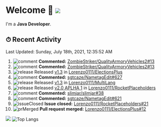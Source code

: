 # Welcome 👋 ![](https://hit.yhype.me/github/profile?user_id=69311874)

I'm a **Java Developer**.

## ⏱ Recent Activity

<!--RECENT_ACTIVITY:last_update-->
Last Updated: Sunday, July 18th, 2021, 12:35:52 AM
<!--RECENT_ACTIVITY:last_update_end-->

<!--RECENT_ACTIVITY:start-->
1. ![comment] **Commented:** [ZombieStriker/QualityArmoryVehicles2#13](https://github.com/ZombieStriker/QualityArmoryVehicles2/issues/13#issuecomment-881872176)
2. ![comment] **Commented:** [ZombieStriker/QualityArmoryVehicles2#13](https://github.com/ZombieStriker/QualityArmoryVehicles2/issues/13#issuecomment-881869342)
3. ![release] Released [v1.3](https://github.com/Lorenzo0111/ElectionsPlus/releases/tag/1.3) in [Lorenzo0111/ElectionsPlus](https://github.com/Lorenzo0111/ElectionsPlus)
4. ![comment] **Commented:** [sgtcaze/NametagEdit#627](https://github.com/sgtcaze/NametagEdit/issues/627#issuecomment-881663931)
5. ![release] Released [v1.3](https://github.com/Lorenzo0111/MultiLang/releases/tag/1.3) in [Lorenzo0111/MultiLang](https://github.com/Lorenzo0111/MultiLang)
6. ![release] Released [v2.0 APLHA 1](https://github.com/Lorenzo0111/RocketPlaceholders/releases/tag/2.0-ALPHA) in [Lorenzo0111/RocketPlaceholders](https://github.com/Lorenzo0111/RocketPlaceholders)
7. ![comment] **Commented:** [slimjar/slimjar#38](https://github.com/slimjar/slimjar/issues/38#issuecomment-881497590)
8. ![comment] **Commented:** [sgtcaze/NametagEdit#621](https://github.com/sgtcaze/NametagEdit/issues/621#issuecomment-880926461)
9. ![issueClosed] **Issue closed:** [Lorenzo0111/RocketPlaceholders#21](https://github.com/Lorenzo0111/RocketPlaceholders/issues/21)
10. ![prMerged] **Pull request merged:** [Lorenzo0111/ElectionsPlus#12](https://github.com/Lorenzo0111/ElectionsPlus/pull/12)
<!--RECENT_ACTIVITY:end-->

[![](https://github-readme-stats.vercel.app/api?username=Lorenzo0111&show_icons=true&count_private=true)](https://github.com/Lorenzo0111)
![Top Langs](https://github-readme-stats.vercel.app/api/top-langs/?username=Lorenzo0111&layout=compact)

[issueOpened]: https://cdn.jsdelivr.net/gh/Readme-Workflows/Readme-Icons@main/icons/octicons/IssueOpenedOld.svg
[issueClosed]: https://cdn.jsdelivr.net/gh/Readme-Workflows/Readme-Icons@main/icons/octicons/IssueClosedOld.svg

[prOpened]: https://cdn.jsdelivr.net/gh/Readme-Workflows/Readme-Icons@main/icons/octicons/PullRequestOpened.svg
[prClosed]: https://cdn.jsdelivr.net/gh/Readme-Workflows/Readme-Icons@main/icons/octicons/PullRequestClosed.svg
[prMerged]: https://cdn.jsdelivr.net/gh/Readme-Workflows/Readme-Icons@main/icons/octicons/PullRequestMerged.svg

[comment]: https://cdn.jsdelivr.net/gh/Readme-Workflows/Readme-Icons@main/icons/octicons/Comment.svg

[changesRequested]: https://cdn.jsdelivr.net/gh/Readme-Workflows/Readme-Icons@main/icons/octicons/RequestedChanges.svg
[approved]: https://cdn.jsdelivr.net/gh/Readme-Workflows/Readme-Icons@main/icons/octicons/ApprovedChanges.svg

[repoCreated]: https://cdn.jsdelivr.net/gh/Readme-Workflows/Readme-Icons@main/icons/octicons/Repository.svg
[release]: https://cdn.jsdelivr.net/gh/Readme-Workflows/Readme-Icons@main/icons/octicons/Release.svg
[star]: https://cdn.jsdelivr.net/gh/Readme-Workflows/Readme-Icons@main/icons/octicons/StarredRepository.svg
[wiki]: https://cdn.jsdelivr.net/gh/Readme-Workflows/Readme-Icons@main/icons/octicons/Wiki.svg
[fork]: https://cdn.jsdelivr.net/gh/Readme-Workflows/Readme-Icons@main/icons/octicons/ForkedRepository.svg
[people]: https://cdn.jsdelivr.net/gh/Readme-Workflows/Readme-Icons@main/icons/octicons/People.svg
